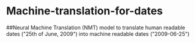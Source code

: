 # Machine-translation-for-dates
##Neural Machine Translation (NMT) model to translate human readable dates ("25th of June, 2009") into machine readable dates ("2009-06-25")

